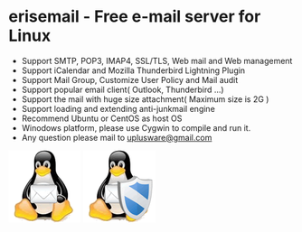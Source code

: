 # erisemail - Free e-mail server for Linux
* Support SMTP, POP3, IMAP4, SSL/TLS, Web mail and Web management
* Support iCalendar and Mozilla Thunderbird Lightning Plugin
* Support Mail Group, Customize User Policy and Mail audit
* Support popular email client( Outlook, Thunderbird ...)
* Support the mail with huge size attachment( Maximum size is 2G )
* Support loading and extending anti-junkmail engine
* Recommend Ubuntu or CentOS as host OS
* Winodows platform, please use Cygwin to compile and run it.
* Any question please mail to uplusware@gmail.com

![eRisemail](erisemail.gif) ![Anti-JunkMail](antijunk.gif)
